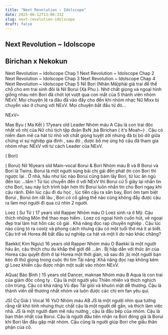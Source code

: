 ```yaml
---
title: "Next Revolution ~ Idolscope"
date: 2025-06-12T13:06:33Z
slug: next-revolution-idolscope
draft: false
---
```


## Next Revolution ~ Idolscope

## Birichan x Nekokun

Next Revolution ~ Idolscope Chap 1
Next Revolution ~ Idolscope Chap 2
Next Revolution ~ Idolscope Chap 3
Next Revolution ~ Idolscope Chap 4
Next Revolution ~ Idolscope Chap 5
Nil Bori (Nhân Mã)phải giả trai để thế chỗ cho em trai sinh đôi là Nil Borui (Xà Phu ). Nhờ chất giọng và ngoại hình giống nhau nên Bori đã chót lọt vượt qua con mắt của 5 thành viên nhóm NExV. Mọi chuyện lẽ ra đâu đã vào đấy cho đến khi nhóm nhạc Nữ Mixx bị chuyển vào ở chung với NExV. Mọi chuyện bắt đầu từ đó...

NExV~

Mae Byu ( Ma Kết )
17years old
Leader
Nhóm máu A
Cậu là con trai độc nhất vô nhị của Nữ chủ tịch tập đoàn BxN ,bà Birichan ( it's Moah~) . Cậu có niềm đam mê ca hát từ nhỏ với chất giọng tuyệt zời nhưng đã bị bỏ dở giữa chừng vì sự nghiệp gia đình , sau đó , được bố mẹ ủng hộ cậu đã tham gia nhóm nhạc NExV với tư cách Leader của NExV.


( Bori)

( Borui)
Nil 
16years old
Main-vocal
Borui & Bori
Nhóm máu B và B
 Borui và Bori là Twins. Borui là một người sùng bái chị gái đến phát ớn còn Bori thì ngược lại  . Ở nhà, hầu như lúc nào Borui cũng bám lấy Bori, từ lúc ăn ngủ đến lúc ...tắm ! Từ lúc chuyển đến ở với NExV thì Borui cứ 5 giây lại nhắn tin cho Bori, sau này lịch trình bận hơn thì Borui luôn nhắn tin cho Bori ngay khi cậu rảnh. Đến lúc cậu đi du học , lúc tiễn cậu ra sân bay, Bori ôm tạm biệt Borui , Borui ôm rất lâu , Bori có cố gắng thế nào cũng không đẩy được cậu ra làm mọi người đi qua cứ nhìn 2 người.


Loez ( Sư Tử )
17 years old 
Rapper 
Nhóm máu O
Loez sinh ra ở Mỹ. Cậu thích những Môn thể thao mạo hiểm . Loez có ngoại hình cuốn hút, vẻ ngoại đẹp trai làm hút hồn các cô gái . Khả năng đọc rap chuyên nghiệp . Cậu lúc nào cũng tỏ ra coolz và phong cách nhưng cậu có một tuổi thơ mà ít ai biết. Cậu trở về Horea để bắt đầu sự nghiệp ca hát và một lí do nào khác chăng?


Baekki( Kim Ngưu)
16 years old
Rapper
Nhóm máu O
Baekki là một người háu ăn, cậu thích chu du khắp thế giới để ...ăn . Bị hấp dẫn với thức ăn của Horea cậu quyết định ở lại Horea một thời gian, và sau đó ,bị một người bạn kéo đi thử giọng trong cuộc thi tìm Tài năng .Khả năng đọc rap không kém gì Loez khiến cậu được nhận một suất vào nhóm NExV.


AQua( Bảo Bình ) 
15 years old 
Dancer, maknae
Nhóm máu B
Aqua là con trai của giám đốc công ty . Cậu là một người yêu Thiên nhiên và thích nghịch côn trùng. Cậu có khả năng Vũ đạo Tài giỏi và khuôn mặt dễ thương. Cậu là thành viên dễ thương nhất nhóm và luôn được các chị em fan yêu quí.
 

JS( Cự Giải ) 
Vocal
16 YsO
Nhóm máu AB
JS là một người nhìn qua tưởng rằng rất khó tính nhưng thực chất cậu là một người dễ gần, và thích làm việc nhà. JS là một người đam mê nấu nướng , cậu là đầu bếp của nhóm. Cậu là bạn thân nhất của Borui. Cậu là người đầu tiên nhận ra Bori đóng giả là Borui khi Bori lần đầu gặp mặt nhóm. Cậu cũng là người giúp Bori che giấu thân phận của cô.